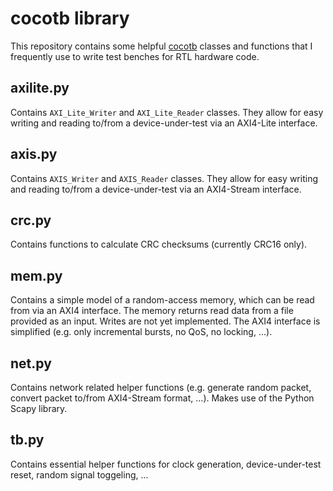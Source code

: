 # cocotb library

This repository contains some helpful
[cocotb](http://potential.ventures/cocotb/) classes and functions that I
frequently use to write test benches for RTL hardware code.

## axilite.py

Contains `AXI_Lite_Writer` and `AXI_Lite_Reader` classes. They allow for easy
writing and reading to/from a device-under-test via an AXI4-Lite interface.

## axis.py

Contains `AXIS_Writer` and `AXIS_Reader` classes. They allow for easy writing
and reading to/from a device-under-test via an AXI4-Stream interface.

## crc.py

Contains functions to calculate CRC checksums (currently CRC16 only).

## mem.py

Contains a simple model of a random-access memory, which can be read from via
an AXI4 interface. The memory returns read data from a file provided as an
input. Writes are not yet implemented. The AXI4 interface is simplified (e.g.
only incremental bursts, no QoS, no locking, ...).

## net.py

Contains network related helper functions (e.g. generate random packet,
convert packet to/from AXI4-Stream format, ...). Makes use of the Python Scapy
library.

## tb.py

Contains essential helper functions for clock generation, device-under-test
reset, random signal toggeling, ...
